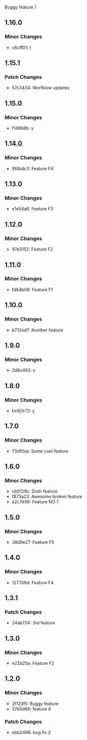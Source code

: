 Buggy feature 1

## 1.16.0

### Minor Changes

- c6cff01: t

## 1.15.1

### Patch Changes

- 57c3434: Worfklow updates

## 1.15.0

### Minor Changes

- f14868b: y

## 1.14.0

### Minor Changes

- 9f4bdc3: Feature F4

## 1.13.0

### Minor Changes

- e1e54a6: Feature F3

## 1.12.0

### Minor Changes

- 97e3152: Feature F2

## 1.11.0

### Minor Changes

- fd64b08: Feature F1

## 1.10.0

### Minor Changes

- b712ed7: Another feature

## 1.9.0

### Minor Changes

- 2d6c462: s

## 1.8.0

### Minor Changes

- bc62e73: y

## 1.7.0

### Minor Changes

- 73df0aa: Some cool feature

## 1.6.0

### Minor Changes

- cb5129c: Sixth feature
- f873a23: Awesome broken feature
- a2c7d36: Feature NO 7

## 1.5.0

### Minor Changes

- 38d9e27: Feature F5

## 1.4.0

### Minor Changes

- 1277b9d: Feature F4

## 1.3.1

### Patch Changes

- 24ab724: 3rd feature

## 1.3.0

### Minor Changes

- e22b25a: Feature F2

## 1.2.0

### Minor Changes

- 2f123f5: Buggy feature
- 37b5d69: feature 6

### Patch Changes

- ebb2496: bug fix 2
